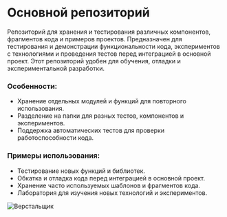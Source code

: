 # Основной репозиторий
Репозиторий для хранения и тестирования различных компонентов, фрагментов кода и примеров проектов. Предназначен для тестирования и демонстрации функциональности кода, экспериментов с технологиями и проведения тестов перед интеграцией в основной проект. Этот репозиторий удобен для обучения, отладки и экспериментальной разработки.

### Особенности:
* Хранение отдельных модулей и функций для повторного использования.
* Разделение на папки для разных тестов, компонентов и экспериментов.
* Поддержка автоматических тестов для проверки работоспособности кода.

### Примеры использования:
* Тестирование новых функций и библиотек.
* Обкатка и отладка кода перед интеграцией в основной проект.
* Хранение часто используемых шаблонов и фрагментов кода.
* Лаборатория для изучения новых технологий и экспериментов.

![Верстальщик](sanity31.github.io/htmlcss.png)
